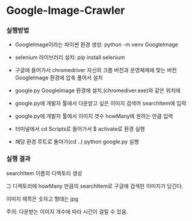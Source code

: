 # Google-Image-Crawler

### 실행방법

  - GoogleImage이라는 파이썬 환경 생성: python -m venv GoogleImage
  
  - selenium 라이브러리 설치: pip install selenium
  
  - 구글에 들어가서 chromedriver 자신의 크롬 버전과 운영체제에 맞는 버전 GoogleImage 환경에 압축 풀어서 설치
  
  - google.py GoogleImage 환경에 설치,(chromediver.exe)와 같은 위치에
  
  - google.py에 개발자 툴에서 다운받고 싶은 이미지 검색어 searchItem에 입력
  
  - google.py에 개발자 툴에서 이미지 갯수 howMany에 원하는 만큼 입력
  
  - 터미널에서 cd Scripts로 들어가서 $ activate로 환경 실행
  
  - 해당 환경 루트로 돌아가(cd ..) python google.py 실행
  
### 실행 결과

  searchItem 이름의 디렉토리 생성
  
  그 디렉토리에 howMany 만큼의 searchItem로 구글에 검색한 이미지가 담긴다.
  
  이미지 제목은 숫자고 형태는 jpg
  
  주의: 다운받는 이미지 개수에 따라 시간이 걸릴 수 있음. 
  
